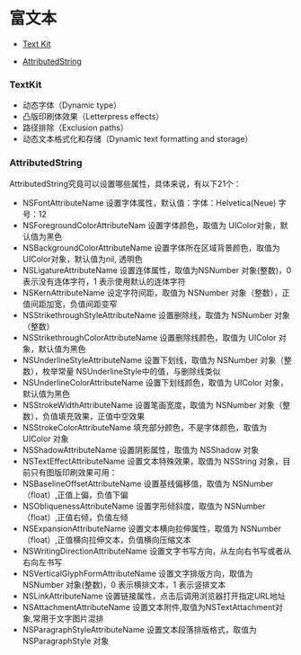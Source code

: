 
# 富文本

* [Text Kit](http://www.cocoachina.com/industry/20131028/7250.html)

* [AttributedString](http://www.2cto.com/kf/201409/334308.html)


### TextKit

* 动态字体（Dynamic type）
* 凸版印刷体效果（Letterpress effects）
* 路径排除（Exclusion paths）
* 动态文本格式化和存储（Dynamic text formatting and storage）


### AttributedString

AttributedString究竟可以设置哪些属性，具体来说，有以下21个：

* NSFontAttributeName                设置字体属性，默认值：字体：Helvetica(Neue) 字号：12
* NSForegroundColorAttributeNam      设置字体颜色，取值为 UIColor对象，默认值为黑色
* NSBackgroundColorAttributeName     设置字体所在区域背景颜色，取值为 UIColor对象，默认值为nil, 透明色
* NSLigatureAttributeName            设置连体属性，取值为NSNumber 对象(整数)，0 表示没有连体字符，1 表示使用默认的连体字符
* NSKernAttributeName                设定字符间距，取值为 NSNumber 对象（整数），正值间距加宽，负值间距变窄
* NSStrikethroughStyleAttributeName  设置删除线，取值为 NSNumber 对象（整数）
* NSStrikethroughColorAttributeName  设置删除线颜色，取值为 UIColor 对象，默认值为黑色
* NSUnderlineStyleAttributeName      设置下划线，取值为 NSNumber 对象（整数），枚举常量 NSUnderlineStyle中的值，与删除线类似
* NSUnderlineColorAttributeName      设置下划线颜色，取值为 UIColor 对象，默认值为黑色
* NSStrokeWidthAttributeName         设置笔画宽度，取值为 NSNumber 对象（整数），负值填充效果，正值中空效果
* NSStrokeColorAttributeName         填充部分颜色，不是字体颜色，取值为 UIColor 对象
* NSShadowAttributeName              设置阴影属性，取值为 NSShadow 对象
* NSTextEffectAttributeName          设置文本特殊效果，取值为 NSString 对象，目前只有图版印刷效果可用：
* NSBaselineOffsetAttributeName      设置基线偏移值，取值为 NSNumber （float）,正值上偏，负值下偏
* NSObliquenessAttributeName         设置字形倾斜度，取值为 NSNumber （float）,正值右倾，负值左倾
* NSExpansionAttributeName           设置文本横向拉伸属性，取值为 NSNumber （float）,正值横向拉伸文本，负值横向压缩文本
* NSWritingDirectionAttributeName    设置文字书写方向，从左向右书写或者从右向左书写
* NSVerticalGlyphFormAttributeName   设置文字排版方向，取值为 NSNumber 对象(整数)，0 表示横排文本，1 表示竖排文本
* NSLinkAttributeName                设置链接属性，点击后调用浏览器打开指定URL地址
* NSAttachmentAttributeName          设置文本附件,取值为NSTextAttachment对象,常用于文字图片混排
* NSParagraphStyleAttributeName      设置文本段落排版格式，取值为 NSParagraphStyle 对象　
